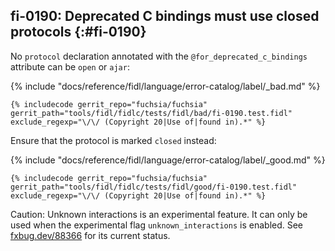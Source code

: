 ## fi-0190: Deprecated C bindings must use closed protocols {:#fi-0190}

No `protocol` declaration annotated with the `@for_deprecated_c_bindings`
attribute can be `open` or `ajar`:

{% include "docs/reference/fidl/language/error-catalog/label/_bad.md" %}

```fidl
{% includecode gerrit_repo="fuchsia/fuchsia" gerrit_path="tools/fidl/fidlc/tests/fidl/bad/fi-0190.test.fidl" exclude_regexp="\/\/ (Copyright 20|Use of|found in).*" %}
```

Ensure that the protocol is marked `closed` instead:

{% include "docs/reference/fidl/language/error-catalog/label/_good.md" %}

```fidl
{% includecode gerrit_repo="fuchsia/fuchsia" gerrit_path="tools/fidl/fidlc/tests/fidl/good/fi-0190.test.fidl" exclude_regexp="\/\/ (Copyright 20|Use of|found in).*" %}
```

<!-- TODO(fxbug.dev/88366): Delete when unknown interactions are fully activated. -->

Caution: Unknown interactions is an experimental feature. It can only be used
when the experimental flag `unknown_interactions` is enabled. See
[fxbug.dev/88366](https://fxbug.dev/88366) for its current status.
